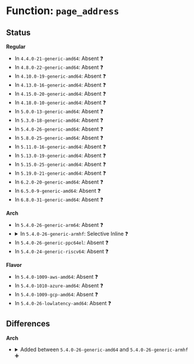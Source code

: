 # Function: <code>page_address</code>

## Status
<b>Regular</b>
<ul>
<li>
In <code>4.4.0-21-generic-amd64</code>: Absent ❓
</li>
<li>
In <code>4.8.0-22-generic-amd64</code>: Absent ❓
</li>
<li>
In <code>4.10.0-19-generic-amd64</code>: Absent ❓
</li>
<li>
In <code>4.13.0-16-generic-amd64</code>: Absent ❓
</li>
<li>
In <code>4.15.0-20-generic-amd64</code>: Absent ❓
</li>
<li>
In <code>4.18.0-10-generic-amd64</code>: Absent ❓
</li>
<li>
In <code>5.0.0-13-generic-amd64</code>: Absent ❓
</li>
<li>
In <code>5.3.0-18-generic-amd64</code>: Absent ❓
</li>
<li>
In <code>5.4.0-26-generic-amd64</code>: Absent ❓
</li>
<li>
In <code>5.8.0-25-generic-amd64</code>: Absent ❓
</li>
<li>
In <code>5.11.0-16-generic-amd64</code>: Absent ❓
</li>
<li>
In <code>5.13.0-19-generic-amd64</code>: Absent ❓
</li>
<li>
In <code>5.15.0-25-generic-amd64</code>: Absent ❓
</li>
<li>
In <code>5.19.0-21-generic-amd64</code>: Absent ❓
</li>
<li>
In <code>6.2.0-20-generic-amd64</code>: Absent ❓
</li>
<li>
In <code>6.5.0-9-generic-amd64</code>: Absent ❓
</li>
<li>
In <code>6.8.0-31-generic-amd64</code>: Absent ❓
</li>
</ul>
<b>Arch</b>
<ul>
<li>
In <code>5.4.0-26-generic-arm64</code>: Absent ❓
</li>
<li>
<details>
<summary>In <code>5.4.0-26-generic-armhf</code>: Selective Inline ❓</summary>

```c
void * page_address(const struct page * page)
```

```json
{
  "name": "page_address",
  "collision_type": "Unique Global",
  "inline_type": "Selective",
  "funcs": [
    {
      "addr": 3226557600,
      "name": "page_address",
      "external": true,
      "loc": "mm/highmem.c:408",
      "file": "mm/highmem.c",
      "inline": "not declared, inlined",
      "caller_inline": [],
      "caller_func": [
        "init/do_mounts.c:mount_block_root",
        "arch/arm/kernel/signal.c:get_signal_page",
        "arch/arm/kernel/machine_kexec.c:machine_kexec",
        "arch/arm/mm/dma-mapping.c:dma_cache_maint_page",
        "arch/arm/mm/dma-mapping.c:simple_allocator_alloc",
        "arch/arm/mm/dma-mapping.c:__alloc_from_contiguous",
        "arch/arm/mm/dma-mapping.c:__dma_remap",
        "arch/arm/mm/dma-mapping.c:__dma_clear_buffer",
        "arch/arm/mm/flush.c:__flush_anon_page",
        "arch/arm/mm/highmem.c:kmap_atomic_pfn",
        "arch/arm/mm/highmem.c:kmap",
        "kernel/fork.c:copy_process",
        "kernel/power/snapshot.c:snapshot_read_next",
        "kernel/power/snapshot.c:swsusp_save",
        "kernel/power/snapshot.c:swsusp_save",
        "kernel/power/snapshot.c:swsusp_save",
        "kernel/power/snapshot.c:swsusp_free",
        "kernel/power/swap.c:hib_end_io",
        "kernel/power/swap.c:hib_end_io",
        "kernel/dma/direct.c:dma_direct_alloc_pages",
        "kernel/dma/virt.c:dma_virt_map_page",
        "kernel/profile.c:profile_prepare_cpu",
        "kernel/kexec_core.c:kimage_load_segment",
        "kernel/kexec_core.c:kimage_load_segment",
        "kernel/kexec_core.c:kimage_load_segment",
        "kernel/kexec_core.c:kimage_load_segment",
        "kernel/kexec_core.c:kimage_add_entry",
        "kernel/kexec_core.c:kimage_alloc_control_pages",
        "kernel/kexec_core.c:kimage_free_pages",
        "kernel/kexec_core.c:kimage_alloc_pages",
        "kernel/trace/ring_buffer.c:rb_allocate_cpu_buffer",
        "kernel/trace/trace.c:tracing_splice_read_pipe",
        "kernel/trace/trace.c:trace_buffered_event_enable",
        "kernel/trace/trace_uprobe.c:probe_event_enable",
        "kernel/events/ring_buffer.c:rb_alloc_aux",
        "mm/shmem.c:shmem_get_link",
        "mm/shmem.c:shmem_symlink",
        "mm/slab_common.c:kmalloc_order",
        "mm/highmem.c:kunmap_high",
        "mm/memory.c:do_fault",
        "mm/memory.c:__do_fault",
        "mm/memory.c:__pte_alloc",
        "mm/vmalloc.c:__vunmap",
        "mm/vmalloc.c:__vunmap",
        "mm/vmalloc.c:__vunmap",
        "mm/page_alloc.c:free_reserved_area",
        "mm/page_alloc.c:page_frag_alloc",
        "mm/page_alloc.c:__get_free_pages",
        "mm/page_alloc.c:__free_pages_ok",
        "mm/page_alloc.c:__free_pages_ok",
        "mm/page_alloc.c:free_pcp_prepare",
        "mm/page_alloc.c:free_pcp_prepare",
        "mm/page_alloc.c:alloc_pages_exact_nid",
        "mm/slub.c:process_slab",
        "mm/slub.c:validate_slab_slab",
        "mm/slub.c:__check_heap_object",
        "mm/slub.c:__check_heap_object",
        "mm/slub.c:__kmem_cache_shutdown",
        "mm/slub.c:__free_slab",
        "mm/slub.c:__free_slab",
        "mm/slub.c:allocate_slab",
        "mm/slub.c:allocate_slab",
        "mm/slub.c:free_debug_processing",
        "mm/slub.c:alloc_debug_processing",
        "mm/slub.c:on_freelist",
        "mm/slub.c:check_object",
        "mm/slub.c:print_trailer",
        "mm/slub.c:get_map",
        "mm/swap_cgroup.c:swap_cgroup_record",
        "mm/swap_cgroup.c:lookup_swap_cgroup",
        "mm/zbud.c:zbud_alloc",
        "fs/namei.c:__page_symlink",
        "fs/namei.c:page_get_link",
        "fs/splice.c:default_file_splice_read",
        "fs/ext4/mballoc.c:ext4_mb_load_buddy_gfp",
        "fs/ext4/mballoc.c:ext4_mb_load_buddy_gfp",
        "fs/ext4/mballoc.c:ext4_mb_load_buddy_gfp",
        "fs/ext4/mballoc.c:ext4_mb_init_group",
        "fs/ext4/mballoc.c:ext4_mb_init_cache",
        "fs/ecryptfs/crypto.c:ecryptfs_write_metadata",
        "fs/fuse/dir.c:fuse_get_link",
        "fs/fuse/dir.c:fuse_readlink_page",
        "fs/fuse/readdir.c:fuse_readdir_uncached",
        "fs/fuse/readdir.c:fuse_readdir_uncached",
        "security/selinux/ss/status.c:selinux_status_update_policyload",
        "security/selinux/ss/status.c:selinux_status_update_setenforce",
        "security/selinux/ss/status.c:selinux_kernel_status_page",
        "crypto/skcipher.c:skcipher_walk_next",
        "crypto/skcipher.c:skcipher_walk_next",
        "crypto/skcipher.c:skcipher_walk_next",
        "crypto/skcipher.c:skcipher_walk_done",
        "block/bio.c:bio_copy_kern",
        "block/bio.c:bio_copy_kern_endio_read",
        "block/blk-mq.c:blk_mq_alloc_rqs",
        "block/blk-mq.c:blk_mq_free_rqs",
        "block/partition-generic.c:read_dev_sector",
        "block/bounce.c:__blk_queue_bounce",
        "block/bounce.c:copy_to_high_bio_irq",
        "block/bio-integrity.c:bio_integrity_process",
        "block/bio-integrity.c:bio_integrity_free",
        "drivers/irqchip/irq-gic-v3-its.c:its_init",
        "drivers/irqchip/irq-gic-v3-its.c:its_vpe_set_vcpu_affinity",
        "drivers/irqchip/irq-gic-v3-its.c:its_vpe_set_vcpu_affinity",
        "drivers/irqchip/irq-gic-v3-its.c:its_alloc_table_entry",
        "drivers/irqchip/irq-gic-v3-its.c:its_free_pending_table",
        "drivers/irqchip/irq-gic-v3-its.c:its_allocate_pending_table",
        "drivers/irqchip/irq-gic-v3-its.c:its_alloc_tables",
        "drivers/irqchip/irq-gic-v3-its.c:its_free_prop_table",
        "drivers/irqchip/irq-gic-v3-its.c:its_allocate_prop_table",
        "drivers/irqchip/irq-gic-v3-its.c:lpi_write_config",
        "drivers/irqchip/irq-gic-v3-its.c:its_build_vmapp_cmd",
        "drivers/dma/mv_xor.c:mv_chan_xor_self_test",
        "drivers/dma/mv_xor.c:mv_chan_xor_self_test",
        "drivers/dma/mv_xor.c:mv_chan_xor_self_test",
        "drivers/virtio/virtio_balloon.c:virtio_balloon_report_free_page",
        "drivers/virtio/virtio_balloon.c:return_free_pages_to_mm",
        "drivers/char/virtio_console.c:pipe_to_sg",
        "drivers/iommu/io-pgtable-arm.c:__arm_lpae_alloc_pages",
        "drivers/iommu/tegra-smmu.c:tegra_smmu_unmap",
        "drivers/iommu/tegra-smmu.c:tegra_smmu_map",
        "drivers/iommu/tegra-smmu.c:tegra_smmu_map",
        "drivers/iommu/tegra-smmu.c:tegra_smmu_pte_lookup",
        "drivers/iommu/tegra-smmu.c:tegra_smmu_pte_lookup",
        "drivers/iommu/tegra-smmu.c:tegra_smmu_set_pde",
        "drivers/scsi/sd.c:sd_init_command",
        "drivers/ata/libata-scsi.c:ata_scsi_mode_select_xlat",
        "drivers/net/tun.c:tun_get_user",
        "drivers/net/tun.c:tun_get_user",
        "drivers/net/ethernet/freescale/fec_main.c:fec_enet_txq_submit_skb",
        "drivers/net/ethernet/ti/cpsw.c:cpsw_fill_rx_channels",
        "drivers/net/ethernet/ti/cpsw.c:cpsw_rx_handler",
        "drivers/net/ethernet/ti/cpsw.c:cpsw_rx_handler",
        "drivers/usb/core/message.c:usb_sg_init",
        "drivers/usb/core/devio.c:processcompl",
        "drivers/usb/core/devio.c:snoop_urb_data",
        "drivers/usb/core/devio.c:free_async",
        "drivers/md/md.c:read_rdev",
        "drivers/md/md.c:super_1_rdev_size_change",
        "drivers/md/md.c:super_1_sync",
        "drivers/md/md.c:super_1_sync",
        "drivers/md/md.c:super_1_validate",
        "drivers/md/md.c:super_1_load",
        "drivers/md/md.c:super_1_load",
        "drivers/md/md.c:super_1_load",
        "drivers/md/md.c:super_90_sync",
        "drivers/md/md.c:super_90_validate",
        "drivers/md/md-bitmap.c:md_bitmap_resize",
        "drivers/md/md-bitmap.c:md_bitmap_resize",
        "net/core/skbuff.c:skb_try_coalesce",
        "net/core/skbuff.c:skb_gro_receive",
        "net/core/skbuff.c:skb_segment",
        "net/core/skbuff.c:skb_zerocopy",
        "net/core/skbuff.c:skb_copy_ubufs",
        "net/core/dev.c:skb_gro_reset_offset",
        "net/core/filter.c:bpf_msg_pop_data",
        "net/core/filter.c:bpf_msg_pop_data",
        "net/core/filter.c:bpf_msg_pop_data",
        "net/core/filter.c:bpf_msg_push_data",
        "net/core/filter.c:bpf_msg_push_data",
        "net/core/filter.c:bpf_msg_push_data",
        "net/core/filter.c:bpf_msg_pull_data",
        "net/core/filter.c:bpf_msg_pull_data",
        "net/core/filter.c:bpf_msg_pull_data",
        "net/core/tso.c:tso_start",
        "net/core/skmsg.c:sk_psock_msg_verdict",
        "net/core/skmsg.c:sk_msg_memcopy_from_iter",
        "net/core/skmsg.c:sk_msg_clone",
        "net/core/skmsg.c:sk_msg_clone",
        "net/ipv4/ip_output.c:__ip_append_data",
        "net/ipv4/tcp.c:tcp_sendmsg_locked",
        "net/ipv6/ip6_output.c:__ip6_append_data",
        "net/xdp/xdp_umem.c:xdp_umem_create"
      ]
    }
  ],
  "symbols": [
    {
      "addr": 3226557600,
      "name": "page_address",
      "section": ".text",
      "bind": "STB_GLOBAL",
      "size": 244
    }
  ]
}
```
</details>
</li>
<li>
In <code>5.4.0-26-generic-ppc64el</code>: Absent ❓
</li>
<li>
In <code>5.4.0-24-generic-riscv64</code>: Absent ❓
</li>
</ul>
<b>Flavor</b>
<ul>
<li>
In <code>5.4.0-1009-aws-amd64</code>: Absent ❓
</li>
<li>
In <code>5.4.0-1010-azure-amd64</code>: Absent ❓
</li>
<li>
In <code>5.4.0-1009-gcp-amd64</code>: Absent ❓
</li>
<li>
In <code>5.4.0-26-lowlatency-amd64</code>: Absent ❓
</li>
</ul>

## Differences
<b>Arch</b>
<ul>
<li>
<details>
<summary>Added between <code>5.4.0-26-generic-amd64</code> and <code>5.4.0-26-generic-armhf</code> ➕</summary>

```c
void * page_address(const struct page * page)
```
</details>
</li>
</ul>
